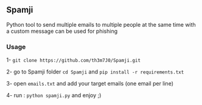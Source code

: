 ## Spamji

Python tool to send multiple emails 
to multiple people at the same time with a custom message 
can be used for phishing 


### Usage


1- `git clone https://github.com/th3m7J0/Spamji.git`

2- go to Spamji folder `cd Spamji` and  `pip install -r requirements.txt`

3- open `emails.txt` and add your target emails (one email per line)

4- run : `python spamji.py` and enjoy ;) 

